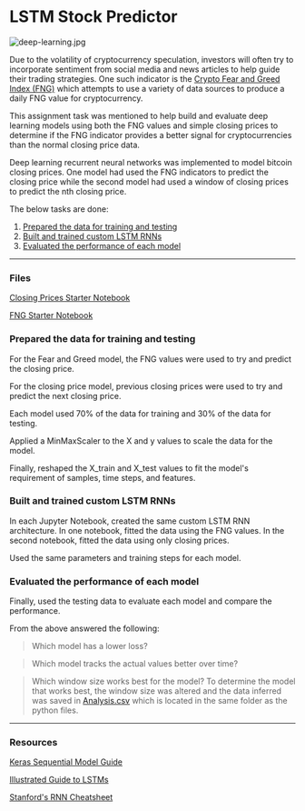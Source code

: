 # LSTM Stock Predictor

![deep-learning.jpg](Images/deep-learning.jpg)

Due to the volatility of cryptocurrency speculation, investors will often try to incorporate sentiment from social media and news articles to help guide their trading strategies. One such indicator is the [Crypto Fear and Greed Index (FNG)](https://alternative.me/crypto/fear-and-greed-index/) which attempts to use a variety of data sources to produce a daily FNG value for cryptocurrency. 

This assignment task was mentioned to help build and evaluate deep learning models using both the FNG values and simple closing prices to determine if the FNG indicator provides a better signal for cryptocurrencies than the normal closing price data.

Deep learning recurrent neural networks was implemented to model bitcoin closing prices. One model had used the FNG indicators to predict the closing price while the second model had used a window of closing prices to predict the nth closing price.

The below tasks are done:

1. [Prepared the data for training and testing](#prepare-the-data-for-training-and-testing)
2. [Built and trained custom LSTM RNNs](#build-and-train-custom-lstm-rnns)
3. [Evaluated the performance of each model](#evaluate-the-performance-of-each-model)

- - -

### Files

[Closing Prices Starter Notebook](Starter_Code/lstm_stock_predictor_closing.ipynb)

[FNG Starter Notebook](Starter_Code/lstm_stock_predictor_fng.ipynb)


### Prepared the data for training and testing

For the Fear and Greed model, the FNG values were used to try and predict the closing price. 

For the closing price model, previous closing prices were used to try and predict the next closing price. 

Each model used 70% of the data for training and 30% of the data for testing.

Applied a MinMaxScaler to the X and y values to scale the data for the model.

Finally, reshaped the X_train and X_test values to fit the model's requirement of samples, time steps, and features. 

### Built and trained custom LSTM RNNs

In each Jupyter Notebook, created the same custom LSTM RNN architecture. In one notebook, fitted the data using the FNG values. In the second notebook, fitted the data using only closing prices.

Used the same parameters and training steps for each model.

### Evaluated the performance of each model

Finally, used the testing data to evaluate each model and compare the performance.

From the above answered the following:

> Which model has a lower loss?

> Which model tracks the actual values better over time?

> Which window size works best for the model?
To determine the model that works best, the window size was altered and the data inferred was saved in [Analysis.csv](Starter_Code/Analysis.csv) which is located in the same folder as the python files.
- - -

### Resources

[Keras Sequential Model Guide](https://keras.io/getting-started/sequential-model-guide/)

[Illustrated Guide to LSTMs](https://towardsdatascience.com/illustrated-guide-to-lstms-and-gru-s-a-step-by-step-explanation-44e9eb85bf21)

[Stanford's RNN Cheatsheet](https://stanford.edu/~shervine/teaching/cs-230/cheatsheet-recurrent-neural-networks)